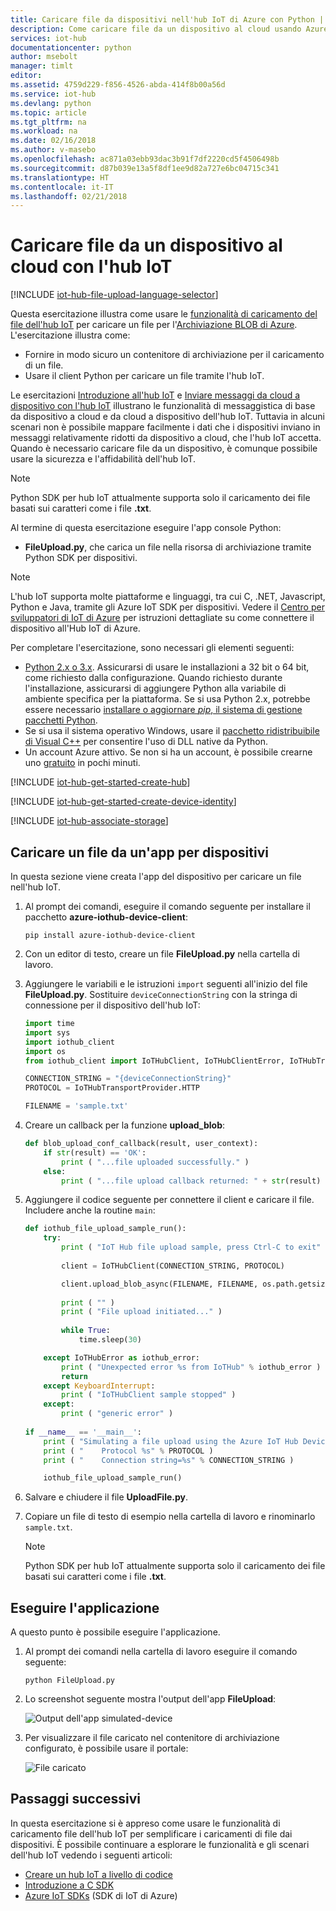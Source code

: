 ```yaml
---
title: Caricare file da dispositivi nell'hub IoT di Azure con Python | Microsoft Docs
description: Come caricare file da un dispositivo al cloud usando Azure IoT SDK per dispositivi per Python. I file caricati vengono salvati in un contenitore BLOB di archiviazione di Azure.
services: iot-hub
documentationcenter: python
author: msebolt
manager: timlt
editor: 
ms.assetid: 4759d229-f856-4526-abda-414f8b00a56d
ms.service: iot-hub
ms.devlang: python
ms.topic: article
ms.tgt_pltfrm: na
ms.workload: na
ms.date: 02/16/2018
ms.author: v-masebo
ms.openlocfilehash: ac871a03ebb93dac3b91f7df2220cd5f4506498b
ms.sourcegitcommit: d87b039e13a5f8df1ee9d82a727e6bc04715c341
ms.translationtype: HT
ms.contentlocale: it-IT
ms.lasthandoff: 02/21/2018
---
```

# <a name="upload-files-from-your-device-to-the-cloud-with-iot-hub"></a>Caricare file da un dispositivo al cloud con l'hub IoT

[!INCLUDE [iot-hub-file-upload-language-selector](../../includes/iot-hub-file-upload-language-selector.md)]

Questa esercitazione illustra come usare le [funzionalità di caricamento del file dell'hub IoT](iot-hub-devguide-file-upload.md) per caricare un file per l'[Archiviazione BLOB di Azure](../storage/index.yml). L'esercitazione illustra come:

- Fornire in modo sicuro un contenitore di archiviazione per il caricamento di un file.
- Usare il client Python per caricare un file tramite l'hub IoT.

Le esercitazioni [Introduzione all'hub IoT](iot-hub-node-node-getstarted.md) e [Inviare messaggi da cloud a dispositivo con l'hub IoT](iot-hub-node-node-c2d.md) illustrano le funzionalità di messaggistica di base da dispositivo a cloud e da cloud a dispositivo dell'hub IoT. Tuttavia in alcuni scenari non è possibile mappare facilmente i dati che i dispositivi inviano in messaggi relativamente ridotti da dispositivo a cloud, che l'hub IoT accetta. Quando è necessario caricare file da un dispositivo, è comunque possibile usare la sicurezza e l'affidabilità dell'hub IoT.

> [!NOTE]
> Python SDK per hub IoT attualmente supporta solo il caricamento dei file basati sui caratteri come i file **.txt**.

Al termine di questa esercitazione eseguire l'app console Python:

* **FileUpload.py**, che carica un file nella risorsa di archiviazione tramite Python SDK per dispositivi.

> [!NOTE]
> L'hub IoT supporta molte piattaforme e linguaggi, tra cui C, .NET, Javascript, Python e Java, tramite gli Azure IoT SDK per dispositivi. Vedere il [Centro per sviluppatori di IoT di Azure] per istruzioni dettagliate su come connettere il dispositivo all'Hub IoT di Azure.

Per completare l'esercitazione, sono necessari gli elementi seguenti:

* [Python 2.x o 3.x][lnk-python-download]. Assicurarsi di usare le installazioni a 32 bit o 64 bit, come richiesto dalla configurazione. Quando richiesto durante l'installazione, assicurarsi di aggiungere Python alla variabile di ambiente specifica per la piattaforma. Se si usa Python 2.x, potrebbe essere necessario [installare o aggiornare *pip*, il sistema di gestione pacchetti Python][lnk-install-pip].
* Se si usa il sistema operativo Windows, usare il [pacchetto ridistribuibile di Visual C++][lnk-visual-c-redist] per consentire l'uso di DLL native da Python.
* Un account Azure attivo. Se non si ha un account, è possibile crearne uno [gratuito](http://azure.microsoft.com/pricing/free-trial/) in pochi minuti.


[!INCLUDE [iot-hub-get-started-create-hub](../../includes/iot-hub-get-started-create-hub.md)]

[!INCLUDE [iot-hub-get-started-create-device-identity](../../includes/iot-hub-get-started-create-device-identity-portal.md)]

[!INCLUDE [iot-hub-associate-storage](../../includes/iot-hub-associate-storage.md)]


## <a name="upload-a-file-from-a-device-app"></a>Caricare un file da un'app per dispositivi

In questa sezione viene creata l'app del dispositivo per caricare un file nell'hub IoT.

1. Al prompt dei comandi, eseguire il comando seguente per installare il pacchetto **azure-iothub-device-client**:

    ```cmd/sh
    pip install azure-iothub-device-client
    ```

1. Con un editor di testo, creare un file **FileUpload.py** nella cartella di lavoro.

1. Aggiungere le variabili e le istruzioni `import` seguenti all'inizio del file **FileUpload.py**. Sostituire `deviceConnectionString` con la stringa di connessione per il dispositivo dell'hub IoT:

    ```python
    import time
    import sys
    import iothub_client
    import os
    from iothub_client import IoTHubClient, IoTHubClientError, IoTHubTransportProvider, IoTHubClientResult, IoTHubError

    CONNECTION_STRING = "{deviceConnectionString}"
    PROTOCOL = IoTHubTransportProvider.HTTP

    FILENAME = 'sample.txt'
    ```

1. Creare un callback per la funzione **upload_blob**:

    ```python
    def blob_upload_conf_callback(result, user_context):
        if str(result) == 'OK':
            print ( "...file uploaded successfully." )
        else:
            print ( "...file upload callback returned: " + str(result) )
    ```

1. Aggiungere il codice seguente per connettere il client e caricare il file. Includere anche la routine `main`:

    ```python
    def iothub_file_upload_sample_run():
        try:
            print ( "IoT Hub file upload sample, press Ctrl-C to exit" )
        
            client = IoTHubClient(CONNECTION_STRING, PROTOCOL)

            client.upload_blob_async(FILENAME, FILENAME, os.path.getsize(FILENAME), blob_upload_conf_callback, 0)
        
            print ( "" )
            print ( "File upload initiated..." )
        
            while True:
                time.sleep(30)

        except IoTHubError as iothub_error:
            print ( "Unexpected error %s from IoTHub" % iothub_error )
            return
        except KeyboardInterrupt:
            print ( "IoTHubClient sample stopped" )
        except:
            print ( "generic error" )
        
    if __name__ == '__main__':
        print ( "Simulating a file upload using the Azure IoT Hub Device SDK for Python" )
        print ( "    Protocol %s" % PROTOCOL )
        print ( "    Connection string=%s" % CONNECTION_STRING )

        iothub_file_upload_sample_run()
    ```

1. Salvare e chiudere il file **UploadFile.py**.

1. Copiare un file di testo di esempio nella cartella di lavoro e rinominarlo `sample.txt`.

    > [!NOTE]
    > Python SDK per hub IoT attualmente supporta solo il caricamento dei file basati sui caratteri come i file **.txt**.


## <a name="run-the-application"></a>Eseguire l'applicazione

A questo punto è possibile eseguire l'applicazione.

1. Al prompt dei comandi nella cartella di lavoro eseguire il comando seguente:

    ```cmd/sh
    python FileUpload.py
    ```

1. Lo screenshot seguente mostra l'output dell'app **FileUpload**:

    ![Output dell'app simulated-device](./media/iot-hub-python-python-file-upload/1.png)

1. Per visualizzare il file caricato nel contenitore di archiviazione configurato, è possibile usare il portale:

    ![File caricato](./media/iot-hub-python-python-file-upload/2.png)


## <a name="next-steps"></a>Passaggi successivi

In questa esercitazione si è appreso come usare le funzionalità di caricamento file dell'hub IoT per semplificare i caricamenti di file dai dispositivi. È possibile continuare a esplorare le funzionalità e gli scenari dell'hub IoT vedendo i seguenti articoli:

* [Creare un hub IoT a livello di codice][lnk-create-hub]
* [Introduzione a C SDK][lnk-c-sdk]
* [Azure IoT SDKs][lnk-sdks] (SDK di IoT di Azure)

<!-- Links -->
[Centro per sviluppatori di IoT di Azure]: http://azure.microsoft.com/develop/iot

[lnk-create-hub]: iot-hub-rm-template-powershell.md
[lnk-c-sdk]: iot-hub-device-sdk-c-intro.md
[lnk-sdks]: iot-hub-devguide-sdks.md
[lnk-python-download]: https://www.python.org/downloads/
[lnk-visual-c-redist]: http://www.microsoft.com/download/confirmation.aspx?id=48145
[lnk-install-pip]: https://pip.pypa.io/en/stable/installing/